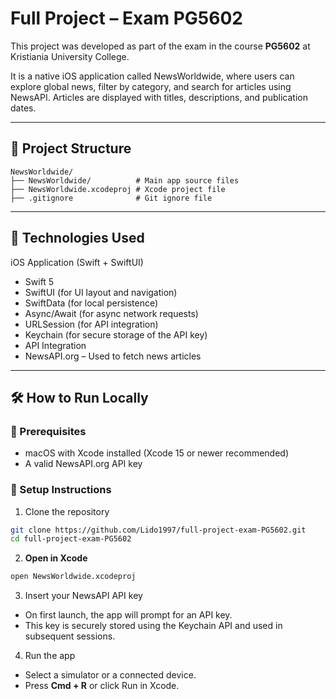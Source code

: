 # Full Project – Exam PG5602

This project was developed as part of the exam in the course **PG5602** at Kristiania University College.

It is a native iOS application called NewsWorldwide, where users can explore global news, filter by category, and search for articles using NewsAPI. 
Articles are displayed with titles, descriptions, and publication dates.

---

## 📁 Project Structure
```
NewsWorldwide/
├── NewsWorldwide/          # Main app source files
├── NewsWorldwide.xcodeproj # Xcode project file
├── .gitignore              # Git ignore file
```

---

## 🚀 Technologies Used

iOS Application (Swift + SwiftUI)
- Swift 5
- SwiftUI (for UI layout and navigation)
- SwiftData (for local persistence)
- Async/Await (for async network requests)
- URLSession (for API integration)
- Keychain (for secure storage of the API key)
- API Integration
- NewsAPI.org – Used to fetch news articles

---

## 🛠️ How to Run Locally

### 🔹 Prerequisites
- macOS with Xcode installed (Xcode 15 or newer recommended)
- A valid NewsAPI.org API key

### 🔹 Setup Instructions
1. Clone the repository
```bash
git clone https://github.com/Lido1997/full-project-exam-PG5602.git
cd full-project-exam-PG5602
```

2. **Open in Xcode**
```bash
open NewsWorldwide.xcodeproj
```

3. Insert your NewsAPI API key
- On first launch, the app will prompt for an API key.
- This key is securely stored using the Keychain API and used in subsequent sessions.

4. Run the app
- Select a simulator or a connected device.
- Press **Cmd + R** or click Run in Xcode.
